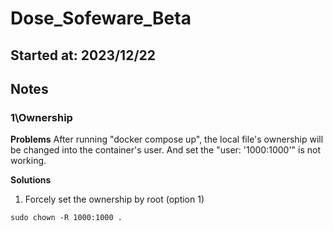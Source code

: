 # Dose_Sofeware_Beta
Started at: 2023/12/22
---

## Notes
### 1\Ownership

**Problems**
After running "docker compose up", the local file's ownership will be changed into the container's user. And set the "user: '1000:1000'" is not working.

**Solutions**
1. Forcely set the ownership by root  (option 1) 
```
sudo chown -R 1000:1000 .
```